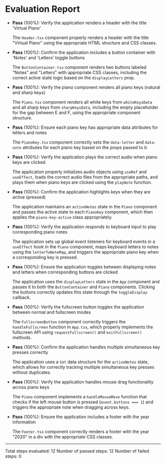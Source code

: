 # Evaluation Report

- **Pass** (100%): Verify the application renders a header with the title 'Virtual Piano'
    
    The `Header.tsx` component properly renders a header with the title "Virtual Piano" using the appropriate HTML structure and CSS classes.

- **Pass** (100%): Confirm the application includes a button container with 'Notes' and 'Letters' toggle buttons
    
    The `ButtonContainer.tsx` component renders two buttons labeled "Notes" and "Letters" with appropriate CSS classes, including the correct active state logic based on the `displayLetters` prop.

- **Pass** (100%): Verify the piano component renders all piano keys (natural and sharp keys)
    
    The `Piano.tsx` component renders all white keys from `whiteKeysData` and all sharp keys from `sharpKeysData`, including the empty placeholder for the gap between E and F, using the appropriate component structure.

- **Pass** (100%): Ensure each piano key has appropriate data attributes for letters and notes
    
    The `PianoKey.tsx` component correctly sets the `data-letter` and `data-note` attributes for each piano key based on the props passed to it.

- **Pass** (100%): Verify the application plays the correct audio when piano keys are clicked
    
    The application properly initializes audio objects using `useRef` and `useEffect`, loads the correct audio files from the appropriate paths, and plays them when piano keys are clicked using the `playNote` function.

- **Pass** (100%): Confirm the application highlights keys when they are active (pressed)
    
    The application maintains an `activeNotes` state in the `Piano` component and passes the active state to each `PianoKey` component, which then applies the `piano-key-active` class appropriately.

- **Pass** (100%): Verify the application responds to keyboard input to play corresponding piano notes
    
    The application sets up global event listeners for keyboard events in a `useEffect` hook in the `Piano` component, maps keyboard letters to notes using the `letterToNoteMap`, and triggers the appropriate piano key when a corresponding key is pressed.

- **Pass** (100%): Ensure the application toggles between displaying notes and letters when corresponding buttons are clicked
    
    The application uses the `displayLetters` state in the `App` component and passes it to both the `ButtonContainer` and `Piano` components. Clicking the buttons correctly updates this state through the `toggleDisplay` callback.

- **Pass** (100%): Verify the fullscreen button toggles the application between normal and fullscreen modes
    
    The `FullscreenButton` component correctly triggers the `handleFullscreen` function in `App.tsx`, which properly implements the fullscreen API using `requestFullscreen()` and `exitFullscreen()` methods.

- **Pass** (100%): Confirm the application handles multiple simultaneous key presses correctly
    
    The application uses a `Set` data structure for the `activeNotes` state, which allows for correctly tracking multiple simultaneous key presses without duplicates.

- **Pass** (100%): Verify the application handles mouse drag functionality across piano keys
    
    The `Piano` component implements a `handleMouseMove` function that checks if the left mouse button is pressed (`event.buttons === 1`) and triggers the appropriate note when dragging across keys.

- **Pass** (100%): Ensure the application includes a footer with the year information
    
    The `Footer.tsx` component correctly renders a footer with the year "2020" in a div with the appropriate CSS classes.

---

Total steps evaluated: 12
Number of passed steps: 12
Number of failed steps: 0